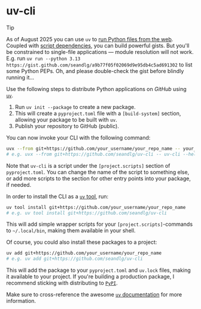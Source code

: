 # uv-cli

> [!TIP]
> As of August 2025 you can use `uv` to [run Python files from the web](https://github.com/astral-sh/uv/pull/15058). Coupled with [script dependencies](https://docs.astral.sh/uv/guides/scripts/#declaring-script-dependencies), you can build powerful gists. But you'll be constrained to single-file applications — module resolution will not work. E.g. run `uv run --python 3.13 https://gist.github.com/seandlg/a9b77f05f02069d9e95db4c5ad691302` to list some Python PEPs. Oh, and please double-check the gist before blindly running it…


Use the following steps to distribute Python applications on *GitHub* using [`uv`](https://docs.astral.sh/uv/).

1. Run `uv init --package` to create a new package.
2. This will create a `pyproject.toml` file with a `[build-system]` section, allowing your package to be built with `uv`.
3. Publish your repository to GitHub (public).

You can now invoke your CLI with the following command:

```bash
uvx --from git+https://github.com/your_username/your_repo_name -- your_package_name
# e.g. uvx --from git+https://github.com/seandlg/uv-cli -- uv-cli --help
```

Note that `uv-cli` is a script under the `[project.scripts]` section of `pyproject.toml`. You can change the name of the script to something else, or add more scripts to the section for other entry points into your package, if needed.

In order to install the CLI as a [`uv` tool](https://docs.astral.sh/uv/guides/tools/), run:

```bash
uv tool install git+https://github.com/your_username/your_repo_name
# e.g. uv tool install git+https://github.com/seandlg/uv-cli
```

This will add simple wrapper scripts for your `[project.scripts]`-commands to `~/.local/bin`, making them available in your shell.

Of course, you could also install these packages to a project:

```bash
uv add git+https://github.com/your_username/your_repo_name
# e.g. uv add git+https://github.com/seandlg/uv-cli
```

This will add the package to your `pyproject.toml` and `uv.lock` files, making it available to your project. If you're building a production package, I recommend sticking with distributing to [`PyPI`](https://pypi.org).

Make sure to cross-reference the awesome [`uv` documentation](https://docs.astral.sh/uv/) for more information.
